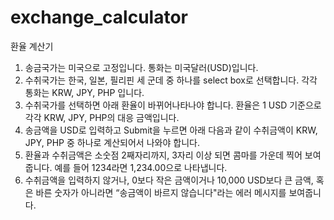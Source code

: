 # exchange_calculator
환율 계산기
1. 송금국가는 미국으로 고정입니다. 통화는 미국달러(USD)입니다.
2. 수취국가는 한국, 일본, 필리핀 세 군데 중 하나를 select box로 선택합니다. 각각 통화는 KRW, JPY, PHP 입니다.
3. 수취국가를 선택하면 아래 환율이 바뀌어나타나야 합니다. 환율은 1 USD 기준으로 각각 KRW, JPY, PHP의 대응 금액입니다.
4. 송금액을 USD로 입력하고 Submit을 누르면 아래 다음과 같이 수취금액이 KRW, JPY, PHP 중 하나로 계산되어서 나와야 합니다.
5. 환율과 수취금액은 소숫점 2째자리까지, 3자리 이상 되면 콤마를 가운데 찍어 보여줍니다. 예를 들어 1234라면 1,234.00으로 나타냅니다.
6. 수취금액을 입력하지 않거나, 0보다 작은 금액이거나 10,000 USD보다 큰 금액, 혹은 바른 숫자가 아니라면 “송금액이 바르지 않습니다"라는 에러 메시지를 보여줍니다.
